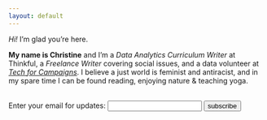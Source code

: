 ```yaml
---
layout: default
---
```


<div class="lead pretty-links">
  <i>Hi!</i> I’m glad you’re here.

<b>My name is Christine</b> and I’m a <i>Data Analytics Curriculum Writer</i> at Thinkful, a <i>Freelance Writer</i> covering social issues, and a data volunteer at <a href="https://www.techforcampaigns.org/about-us"><i>Tech for Campaigns</i></a>. I believe a just world is feminist and antiracist, and in my spare time I can be found reading, enjoying nature & teaching yoga. 

</div>
<br>
<form
  action="https://buttondown.email/api/emails/embed-subscribe/ccepelak"
  method="post"
  target="popupwindow"
  onsubmit="window.open('https://buttondown.email/ccepelak', 'popupwindow')"
  class="embeddable-buttondown-form"
>
  <label for="bd-email">Enter your email for updates: </label>
  <input type="email" name="email" id="bd-email">
  <input type="hidden" value="1" name="embed">
  <input type="submit" value="subscribe">
 
</form>


